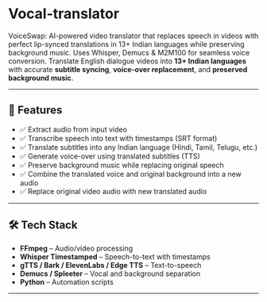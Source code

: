 # Vocal-translator
VoiceSwap: AI-powered video translator that replaces speech in videos with perfect lip-synced translations in 13+ Indian languages while preserving background music. Uses Whisper, Demucs &amp; M2M100 for seamless voice conversion.
Translate English dialogue videos into **13+ Indian languages** with accurate **subtitle syncing**, **voice-over replacement**, and **preserved background music**.

---

## 🚀 Features

- ✅ Extract audio from input video
- ✅ Transcribe speech into text with timestamps (SRT format)
- ✅ Translate subtitles into any Indian language (Hindi, Tamil, Telugu, etc.)
- ✅ Generate voice-over using translated subtitles (TTS)
- ✅ Preserve background music while replacing original speech
- ✅ Combine the translated voice and original background into a new audio
- ✅ Replace original video audio with new translated audio

---

## 🛠️ Tech Stack

- **FFmpeg** – Audio/video processing  
- **Whisper Timestamped** – Speech-to-text with timestamps  
- **gTTS / Bark / ElevenLabs / Edge TTS** – Text-to-speech  
- **Demucs / Spleeter** – Vocal and background separation  
- **Python** – Automation scripts

---


